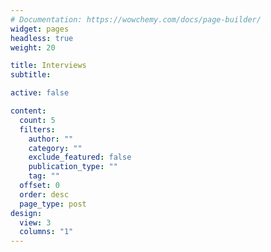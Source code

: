 ```yaml
---
# Documentation: https://wowchemy.com/docs/page-builder/
widget: pages
headless: true
weight: 20

title: Interviews
subtitle:

active: false

content:
  count: 5
  filters:
    author: ""
    category: ""
    exclude_featured: false
    publication_type: ""
    tag: ""
  offset: 0
  order: desc
  page_type: post
design:
  view: 3
  columns: "1"
---
```

